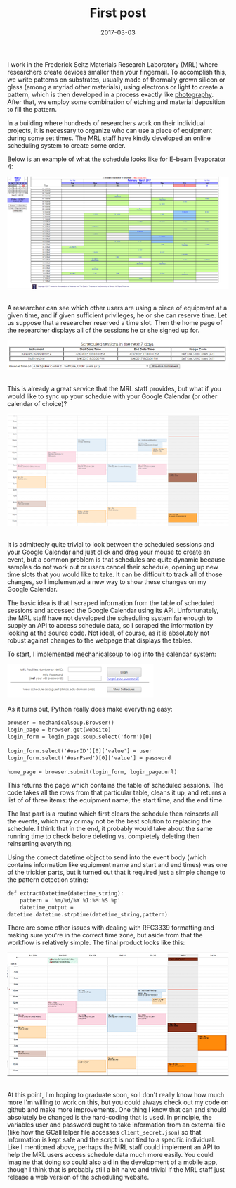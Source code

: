 ﻿---
layout: post
title: "First post"
date: 2017-03-03
---

I work in the Frederick Seitz Materials Research Laboratory (MRL) where researchers create devices smaller than your fingernail. To accomplish this, we write patterns on substrates, usually made of thermally grown silicon or glass (among a myriad other materials), using electrons or light to create a pattern, which is then developed in a process exactly like [photography](https://en.wikipedia.org/wiki/Photography). After that, we employ some combination of etching and material deposition to fill the pattern.

In a building where hundreds of researchers work on their individual projects, it is necessary to organize who can use a piece of equipment during some set times. The MRL staff have kindly developed an online scheduling system to create some order.

Below is an example of what the schedule looks like for E-beam Evaporator 4:
&nbsp;

![E-beam 4 Schedule](/assets/images/2017-03-05-mrl-schedule.png)
&nbsp;

A researcher can see which other users are using a piece of equipment at a given time, and if given sufficient privileges, he or she can reserve time. Let us suppose that a researcher reserved a time slot. Then the home page of the researcher displays all of the sessions he or she signed up for.
&nbsp;

![Scheduled sessions](/assets/images/2017-03-05-scheduled-sessions.png)
&nbsp;

This is already a great service that the MRL staff provides, but what if you would like to sync up your schedule with your Google Calendar (or other calendar of choice)? 
&nbsp;

![Initial Google Calendar](/assets/images/2017-03-05-initial-cal.png)
&nbsp;

It is admittedly quite trivial to look between the scheduled sessions and your Google Calendar and just click and drag your mouse to create an event, but a common problem is that schedules are quite dynamic because samples do not work out or users cancel their schedule, opening up new time slots that you would like to take. It can be difficult to track all of those changes, so I implemented a new way to show these changes on my Google Calendar.

The basic idea is that I scraped information from the table of scheduled sessions and accessed the Google Calendar using its API. Unfortunately, the MRL staff have not developed the scheduling system far enough to supply an API to access schedule data, so I scraped the information by looking at the source code. Not ideal, of course, as it is absolutely not robust against changes to the webpage that displays the tables.

To start, I implemented [mechanicalsoup](https://github.com/hickford/MechanicalSoup) to log into the calendar system:
&nbsp;

![Log In screen](/assets/images/2017-03-05-mrl-login.png)
&nbsp;

As it turns out, Python really does make everything easy:

```
browser = mechanicalsoup.Browser()
login_page = browser.get(website)
login_form = login_page.soup.select('form')[0]

login_form.select('#usrID')[0]['value'] = user
login_form.select('#usrPswd')[0]['value'] = password

home_page = browser.submit(login_form, login_page.url)
```

This returns the page which contains the table of scheduled sessions. The code takes all the rows from that particular table, cleans it up, and returns a list of of three items: the equipment name, the start time, and the end time.

The last part is a routine which first clears the schedule then reinserts all the events, which may or may not be the best solution to replacing the schedule. I think that in the end, it probably would take about the same running time to check before deleting vs. completely deleting then reinserting everything.

Using the correct datetime object to send into the event body (which contains information like equipment name and start and end times) was one of the trickier parts, but it turned out that it required just a simple change to the pattern detection string:

```
def extractDatetime(datetime_string):
	pattern = '%m/%d/%Y %I:%M:%S %p'
	datetime_output = datetime.datetime.strptime(datetime_string,pattern)
```

There are some other issues with dealing with RFC3339 formatting and making sure you're in the correct time zone, but aside from that the workflow is relatively simple. The final product looks like this:
&nbsp;

![Final Google Calendar](/assets/images/2017-03-05-final-cal.png)
&nbsp;

At this point, I'm hoping to graduate soon, so I don't really know how much more I'm willing to work on this, but you could always check out my code on github and make more improvements. One thing I know that can and should absolutely be changed is the hard-coding that is used. In principle, the variables user and password ought to take information from an external file (like how the GCalHelper file accesses `client_secret.json`) so that information is kept safe and the script is not tied to a specific individual. Like I mentioned above, perhaps the MRL staff could implement an API to help the MRL users access schedule data much more easily. You could imagine that doing so could also aid in the development of a mobile app, though I think that is probably still a bit naive and trivial if the MRL staff just release a web version of the scheduling website.